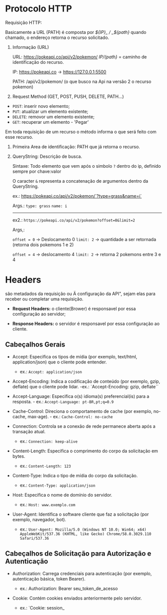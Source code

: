 # Protocolo HTTP

Requisição HTTP:

Basicamente a URL (PATH) é composta por _${IP}_ / _${path}_ quando chamado, o endereço retorna o recurso solicitado.

1. Informação (URL)
     
     URL: https://pokeapi.co/api/v2/pokemon/
     _${IP}/${path}_ = caminho de identificação do recurso.

     IP: https://pokeapi.co -> https://127.0.0.1:5500
     
     PATH: /api/v2/pokemon/ (o que busco na Api na versão 2 o recurso pokemon)

2. Request Method (GET, POST, PUSH, DELETE, PATH...)
- `POST`: inserir novo elemento;
- `PUT`: atualizar um elemento existente;
- `DELETE`: removor um elemento existente;
- `GET`: recuperar um elemento - 'Pegar'

Em toda requisição de um recurso o método informa o que será feito com esse recurso.

1. Primeira Area de identificação: PATH que já retorna o recurso.

2. QueryString: Descrição de busca. 
     
     Sintaxe: Todo elemento que vem após o simbolo `?` dentro do ip, definido sempre por chave:valor

     O caracter `&` representa a concatenação de argumentos dentro da QueryString.
     
     ex.: https://pokeapi.co/api/v2/pokemon/`?type=grass&name=i`

     Args.:
     `type: grass`
     `name: i`

     ---

     ex2.: `https://pokeapi.co/api/v2/pokemon?offset=0&limit=2`

     Args,:

     `offset = 0` -> Deslocamento 0
     `limit: 2` -> quantidade a ser retornada (retorna dois pokemons 1 e 2)

     `offset = 4` -> deslocamento 4
     `limit: 2` -> retorna 2 pokemons entre 3 e 4

# Headers

são metadados da requisição ou Ä configuração da API", sejam elas para receber ou completar uma requisição.

- **Request Headers:** o cliente(Brower) é responsavel por essa configuração ao servidor;

- **Response Headers:** o servidor é responsavel por essa configuração ao cliente.

## Cabeçalhos Gerais

- Accept: Especifica os tipos de mídia (por exemplo, text/html, application/json) que o cliente pode entender.
     - ex.: `Accept: application/json`

- Accept-Encoding: Indica a codificação de conteúdo (por exemplo, gzip, deflate) que o cliente pode lidar.
     -ex.: `Accept-Encoding: gzip, deflate``

- Accept-Language: Especifica o(s) idioma(s) preferencial(is) para a resposta.
      - ex.: `Accept-Language: pt-BR,pt;q=0.9`

- Cache-Control: Direciona o comportamento de cache (por exemplo, no-cache, max-age).
      - ex.: `Cache-Control: no-cache`

- Connection: Controla se a conexão de rede permanece aberta após a transação atual.
     - ex.: `Connection: keep-alive`

- Content-Length: Especifica o comprimento do corpo da solicitação em bytes.
     - ex.: `Content-Length: 123`

- Content-Type: Indica o tipo de mídia do corpo da solicitação.
     - ex.: `Content-Type: application/json`

- Host: Especifica o nome de domínio do servidor.
     - ex.: `Host: www.exemplo.com`

- User-Agent: Identifica o software cliente que faz a solicitação (por exemplo, navegador, bot).
     - ex.: `User-Agent: Mozilla/5.0 (Windows NT 10.0; Win64; x64) AppleWebKit/537.36 (KHTML, like Gecko) Chrome/58.0.3029.110 Safari/537.36`

## Cabeçalhos de Solicitação para Autorização e Autenticação

- Authorization: Carrega credenciais para autenticação (por exemplo, autenticação básica, token Bearer).
     - ex.: Authorization: Bearer seu_token_de_acesso

- Cookie: Contém cookies enviados anteriormente pelo servidor.
     - ex.: `Cookie: session_